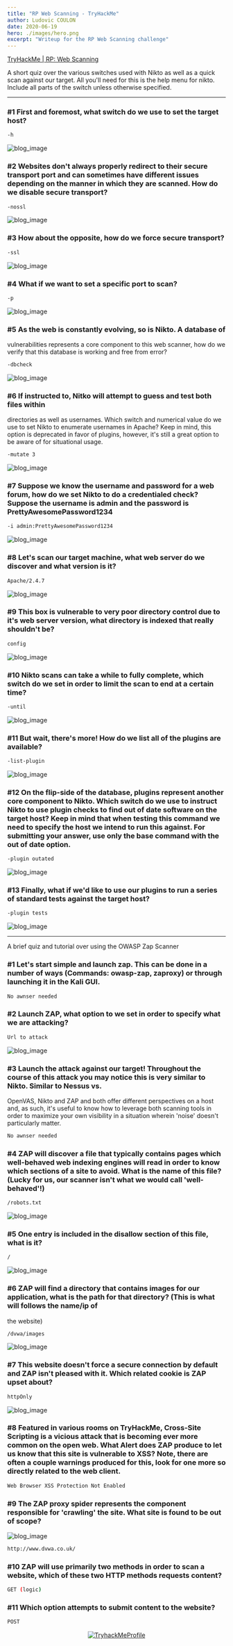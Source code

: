 ```yaml
---
title: "RP Web Scanning - TryHackMe"
author: Ludovic COULON
date: 2020-06-19
hero: ./images/hero.png
excerpt: "Writeup for the RP Web Scanning challenge"
---
```


[TryHackMe | RP: Web Scanning](https://tryhackme.com/room/rpwebscanning)

A short quiz over the various switches used with Nikto as well as a quick scan against our target. All you'll need for this is the help menu for nikto. Include all parts of the switch unless otherwise specified.

---

### #1 First and foremost, what switch do we use to set the target host?

```bash
-h
```

<div className="Image__Medium">
  <img src="https://imgur.com/PSZSL2E.png" alt="blog_image" />
</div>

### #2 Websites don't always properly redirect to their secure transport port and can sometimes have different issues depending on the manner in which they are scanned. How do we disable secure transport?

```bash
-nossl
```

<div className="Image__Medium">
  <img src="https://imgur.com/uv9VtgE.png" alt="blog_image" />
</div>

### #3 How about the opposite, how do we force secure transport?

```bash
-ssl
```

<div className="Image__Medium">
  <img src="https://imgur.com/onlbrJL.png" alt="blog_image" />
</div>

### #4 What if we want to set a specific port to scan?

```bash
-p
```

<div className="Image__Medium">
  <img src="https://imgur.com/BWc33ta.png" alt="blog_image" />
</div>

### #5 As the web is constantly evolving, so is Nikto. A database of

vulnerabilities represents a core component to this web scanner, how do
we verify that this database is working and free from error?

```bash
-dbcheck
```

<div className="Image__Medium">
  <img src="https://imgur.com/MCdgB7b.png" alt="blog_image" />
</div>

### #6 If instructed to, Nitko will attempt to guess and test both files within

directories as well as usernames. Which switch and numerical value do we use to set Nikto to enumerate usernames in Apache? Keep in mind, this option is deprecated in favor of plugins, however, it's still a great
option to be aware of for situational usage.

```bash
-mutate 3
```

<div className="Image__Small">
  <img src="https://imgur.com/d3bHgpa.png" alt="blog_image" />
</div>

### #7 Suppose we know the username and password for a web forum, how do we set Nikto to do a credentialed check? Suppose the username is admin and the password is PrettyAwesomePassword1234

```bash
-i admin:PrettyAwesomePassword1234
```

<div className="Image__Small">
  <img src="https://imgur.com/nzo8Qsi.png" alt="blog_image" />
</div>

### #8 Let's scan our target machine, what web server do we discover and what version is it?

```bash
Apache/2.4.7
```

<div className="Image__Medium">
  <img src="https://imgur.com/T6kn7p7.png" alt="blog_image" />
</div>

### #9 This box is vulnerable to very poor directory control due to it's web server version, what directory is indexed that really shouldn't be?

```bash
config
```

<div className="Image__Medium">
  <img src="https://imgur.com/0ThZXh1.png" alt="blog_image" />
</div>

### #10 Nikto scans can take a while to fully complete, which switch do we set in order to limit the scan to end at a certain time?

```bash
-until
```

<div className="Image__Medium">
  <img src="https://imgur.com/Jecp0D4.png" alt="blog_image" />
</div>

### #11 But wait, there's more! How do we list all of the plugins are available?

```bash
-list-plugin
```

<div className="Image__Medium">
  <img src="https://imgur.com/76zbgL7.png" alt="blog_image" />
</div>

### #12 On the flip-side of the database, plugins represent another core component to Nikto. Which switch do we use to instruct Nikto to use plugin checks to find out of date software on the target host? Keep in mind that when testing this command we need to specify the host we intend to run this against. For submitting your answer, use only the base command with the out of date option.

```bash
-plugin outated
```

<div className="Image__Small">
  <img src="https://imgur.com/kWA0cZ6.png" alt="blog_image" />
</div>

### #13 Finally, what if we'd like to use our plugins to run a series of standard tests against the target host?

```bash
-plugin tests
```

<div className="Image__Small">
  <img src="https://imgur.com/b9bY8DX.png" alt="blog_image" />
</div>

---

A brief quiz and tutorial over using the OWASP Zap Scanner

### #1 Let's start simple and launch zap. This can be done in a number of ways (Commands: owasp-zap, zaproxy) or through launching it in the Kali GUI.

```bash
No awnser needed
```

### #2 Launch ZAP, what option to we set in order to specify what we are attacking?

```bash
Url to attack
```

<div className="Image__Medium">
  <img src="https://imgur.com/kNmCXtC.png" alt="blog_image" />
</div>

### #3 Launch the attack against our target! Throughout the course of this attack you may notice this is very similar to Nikto. Similar to Nessus vs.

OpenVAS, Nikto and ZAP and both offer different perspectives on a host
and, as such, it's useful to know how to leverage both scanning tools in order to maximize your own visibility in a situation wherein 'noise'
doesn't particularly matter.

```bash
No awnser needed
```

### #4 ZAP will discover a file that typically contains pages which well-behaved web indexing engines will read in order to know which sections of a site to avoid. What is the name of this file? (Lucky for us, our scanner isn't what we would call 'well-behaved'!)

```bash
/robots.txt
```

<div className="Image__Medium">
  <img src="https://imgur.com/NubBOtV.png" alt="blog_image" />
</div>

### #5 One entry is included in the disallow section of this file, what is it?

```bash
/
```

<div className="Image__Medium">
  <img src="https://imgur.com/KdHnPBX.png" alt="blog_image" />
</div>

### #6 ZAP will find a directory that contains images for our application, what is the path for that directory? (This is what will follows the name/ip of

the website)

```bash
/dvwa/images
```

<div className="Image__Medium">
  <img src="https://imgur.com/To9An3c.png" alt="blog_image" />
</div>

### #7 This website doesn't force a secure connection by default and ZAP isn't pleased with it. Which related cookie is ZAP upset about?

```bash
httpOnly
```

<div className="Image__Medium">
  <img src="https://imgur.com/A3rJmu1.png" alt="blog_image" />
</div>

### #8 Featured in various rooms on TryHackMe, Cross-Site Scripting is a vicious attack that is becoming ever more common on the open web. What Alert does ZAP produce to let us know that this site is vulnerable to XSS? Note, there are often a couple warnings produced for this, look for one more so directly related to the web client.

```bash
Web Browser XSS Protection Not Enabled
```

### #9 The ZAP proxy spider represents the component responsible for 'crawling' the site. What site is found to be out of scope?

<div className="Image__Medium">
  <img src="https://imgur.com/tvDsmRF.png" alt="blog_image" />
</div>

```bash
http://www.dvwa.co.uk/
```

### #10 ZAP will use primarily two methods in order to scan a website, which of these two HTTP methods requests content?

```bash
GET (logic)
```

### #11 Which option attempts to submit content to the website?

```bash
POST
```

<center>
  <a href="https://tryhackme.com/p/boperXD" target="_blank">
    <img src="https://i.imgur.com/p0h00A1.png" alt="TryhackMeProfile" />
  </a>
</center>
